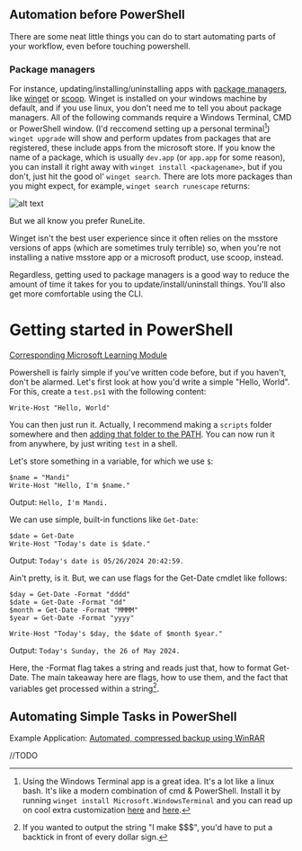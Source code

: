 ## Automation before PowerShell

There are some neat little things you can do to start automating parts of your workflow, even before touching powershell. 

### Package managers

For instance, updating/installing/uninstalling apps with [package managers](), like [winget](https://learn.microsoft.com/en-us/windows/package-manager/winget/) or [scoop](https://scoop.sh/). Winget is installed on your windows machine by default, and if you use linux, you don't need me to tell you about package managers. 
All of the following commands require a Windows Terminal, CMD or PowerShell window. (I'd reccomend setting up a personal terminal[^1])
```winget upgrade``` will show and perform updates from packages that are registered, these include apps from the microsoft store. If you know the name of a package, which is usually ```dev.app``` (or ```app.app``` for some reason), you can install it right away with ```winget install <packagename>```, but if you don't, just hit the good ol' ```winget search```. There are lots more packages than you might expect, for example, ```winget search runescape``` returns:

![alt text](image.png)

But we all know you prefer RuneLite.

Winget isn't the best user experience since it often relies on the msstore versions of apps (which are sometimes truly terrible) so, when you're not installing a native msstore app or a microsoft product, use scoop, instead.

Regardless, getting used to package managers is a good way to reduce the amount of time it takes for you to update/install/uninstall things. You'll also get more comfortable using the CLI.

### 

# Getting started in PowerShell

[Corresponding Microsoft Learning Module](https://learn.microsoft.com/en-us/training/modules/introduction-to-powershell/)

Powershell is fairly simple if you've written code before, but if you haven't, don't be alarmed. Let's first look at how you'd write a simple "Hello, World".
For this, create a ```test.ps1``` with the following content:
```
Write-Host "Hello, World"
```
You can then just run it. Actually, I recommend making a ```scripts``` folder somewhere and then [adding that folder to the PATH](https://stackoverflow.com/questions/44272416/how-to-add-a-folder-to-path-environment-variable-in-windows-10-with-screensho). You can now run it from anywhere, by just writing ```test``` in a shell.

Let's store something in a variable, for which we use ```$```:
```
$name = "Mandi"
Write-Host "Hello, I'm $name."
```
Output: ```Hello, I'm Mandi.```

We can use simple, built-in functions like ```Get-Date```:
```
$date = Get-Date
Write-Host "Today's date is $date."
```
Output: ```Today's date is 05/26/2024 20:42:59.```

Ain't pretty, is it. But, we can use flags for the Get-Date cmdlet like follows:
```
$day = Get-Date -Format "dddd"
$date = Get-Date -Format "dd"
$month = Get-Date -Format "MMMM"
$year = Get-Date -Format "yyyy"

Write-Host "Today's $day, the $date of $month $year."
```
Output: ```Today's Sunday, the 26 of May 2024.```

Here, the -Format flag takes a string and reads just that, how to format Get-Date. The main takeaway here are flags, how to use them, and the fact that variables get processed within a string[^2].

## Automating Simple Tasks in PowerShell

Example Application: [Automated, compressed backup using WinRAR](https://github.com/FlyMandi/FlyMandi/blob/main/10%20-%20Automation/xample_backup.ps1)

//TODO  

[^1]: Using the Windows Terminal app is a great idea. It's a lot like a linux bash. It's like a modern combination of cmd & PowerShell. Install it by running ```winget install Microsoft.WindowsTerminal``` and you can read up on cool extra customization [here](https://dev.to/ansonh/customize-beautify-your-windows-terminal-2022-edition-541l) and [here](https://learn.microsoft.com/en-us/windows/terminal/tutorials/custom-prompt-setup).

[^2]: If you wanted to output the string "I make $$$", you'd have to put a backtick in front of every dollar sign.